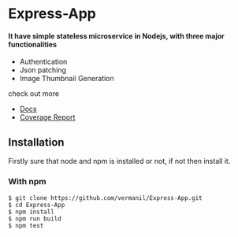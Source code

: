 # Express-App
#### It have simple stateless microservice in Nodejs, with three major functionalities
+ Authentication
+ Json patching
+ Image Thumbnail Generation

check out more
* [Docs](https://vermanil.github.io/Express-App/docs/)
* [Coverage Report](https://vermanil.github.io/Express-App/coverage/lcov-report/)

## Installation

Firstly sure that node and npm is installed or not, if not then install it.
### With npm
```
$ git clone https://github.com/vermanil/Express-App.git
$ cd Express-App
$ npm install
$ npm run build
$ npm test

```
